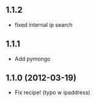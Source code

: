 ## 1.1.2

* fixed internal ip search

## 1.1.1

* Add pymongo

## 1.1.0 (2012-03-19)

* Fix recipe! (typo w ipaddress)
